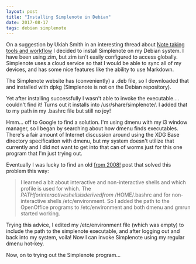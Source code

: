 ```yaml
---
layout: post
title: "Installing Simplenote in Debian"
date: 2017-08-17
tags: debian simplenote
---
```


 On a suggestion by Ukiah Smith in an interesting thread about [Note taking tools and workflow](https://community.louisville.io/t/note-taking-tools-and-workflow/722/11) I decided to install Simplenote on my Debian system. I have been using zim, but zim  isn't easily configured to access globally. Simplenote uses a cloud service so that I would be able to sync all of my devices, and has some nice features like the ability to use Markdown.

The Simplenote website has (conveniently) a .deb file, so I downloaded that and installed with dpkg (Simplenote is not on the Debian repository).

Yet after installing successfully I wasn't able to invoke the executable.... couldn't find it! Turns out it installs into /usr/share/simplenote/. I added that to my path in my .bashrc file but still no joy!

Hmm... off to Google to find a solution. I'm using dmenu with my i3 window manager, so I began by searching about how dmenu finds executables. There's a fair amount of Internet discussion around using the XDG Base directory specification with dmenu, but my system doesn't utilize that currently and I did not want to get into that can of worms just for this one program that I'm just trying out.

Eventually I was lucky to find an old [from 2008!](https://crunchbang.org/forums/viewtopic.php?id=93) post that solved this problem this way:

> I learned a bit about interactive and non-interactive shells and which profile is used for which. The $PATH for interactive shells is derived from ~/$HOME/.bashrc and for non-interactive shells /etc/environment. So I added the path to the OpenOffice programs to /etc/environment and both dmenu and  gmrun started working.

Trying this advice, I edited my /etc/environment file (which was empty) to include the path to the simplenote executable, and after logging out and back into my system, voila! Now I can invoke Simplenote using my regular dmenu hot-key.

Now, on to trying out the Simplenote program...
